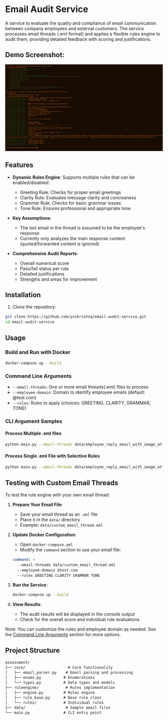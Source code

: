 # Email Audit Service

A service to evaluate the quality and compliance of email communication between company employees and external customers. The service processes email threads (.eml format) and applies a flexible rules engine to audit them, providing detailed feedback with scoring and justifications.

## Demo Screenshot:
![Sample Run Result](media/run_result.png)

## Features

- **Dynamic Rules Engine**: Supports multiple rules that can be enabled/disabled:
  - Greeting Rule: Checks for proper email greetings
  - Clarity Rule: Evaluates message clarity and conciseness
  - Grammar Rule: Checks for basic grammar issues
  - Tone Rule: Ensures professional and appropriate tone

- **Key Assumptions**:
  - The last email in the thread is assumed to be the employee's response
  - Currently only analyzes the main response content (quoted/forwarded content is ignored)

- **Comprehensive Audit Reports**:
  - Overall numerical score
  - Pass/fail status per rule
  - Detailed justifications
  - Strengths and areas for improvement

## Installation

1. Clone the repository:
```bash
git clone https://github.com/ysskrishna/email-audit-service.git
cd email-audit-service
```

## Usage

### Build and Run with Docker

```bash
docker-compose up --build
```

### Command Line Arguments

- `--email-threads`: One or more email threads(.eml) files to process
- `--employee-domain`: Domain to identify employee emails (default: @test.com)
- `--rules`: Rules to apply (choices: GREETING, CLARITY, GRAMMAR, TONE)


### CLI Argument Samples

#### Process Multiple .eml files
```bash
python main.py --email-threads data/employee_reply_email_with_image_attachment.eml data/employee_reply_email_without_image_attachment.eml --employee-domain @test.com --rules GREETING CLARITY GRAMMAR TONE
```

#### Process Single .eml File with Selective Rules
```bash
python main.py --email-threads data/employee_reply_email_with_image_attachment.eml --employee-domain @test.com --rules GREETING CLARITY
```


## Testing with Custom Email Threads

To test the rule engine with your own email thread:

1. **Prepare Your Email File**:
   - Save your email thread as an `.eml` file
   - Place it in the `data/` directory
   - Example: `data/custom_email_thread.eml`

2. **Update Docker Configuration**:
   - Open `docker-compose.yml`
   - Modify the `command` section to use your email file:
   ```yaml
   command: >
     --email-threads data/custom_email_thread.eml
     --employee-domain @test.com
     --rules GREETING CLARITY GRAMMAR TONE
   ```

3. **Run the Service**:
   ```bash
   docker-compose up --build
   ```

4. **View Results**:
   - The audit results will be displayed in the console output
   - Check for the overall score and individual rule evaluations

Note: You can customize the rules and employee domain as needed. See the [Command Line Arguments](#command-line-arguments) section for more options.


## Project Structure

```
assessment/
├── core/                   # Core functionality
│   ├── email_parser.py    # Email parsing and processing
│   ├── enums.py          # Enumerations
│   └── types.py          # Data types and models
├── ruleengine/            # Rules implementation
│   ├── engine.py         # Rules engine
│   ├── rule_base.py      # Base rule class
│   └── rules/            # Individual rules
├── data/                  # Sample email files
└── main.py               # CLI entry point
```